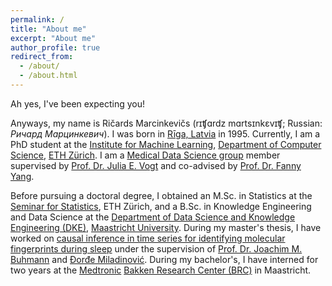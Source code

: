 ```yaml
---
permalink: /
title: "About me"
excerpt: "About me"
author_profile: true
redirect_from: 
  - /about/
  - /about.html
---
```


Ah yes, I've been expecting you! 

Anyways, my name is Ričards Marcinkevičs (rɪʧɑrdz mɑrtsɪnkɛvɪʧ; Russian: *Ричард Марцинкевич*). I was born in [Rīga, Latvia](images/Riga.png) in 1995. Currently, I am a PhD student at the [Institute for Machine Learning](https://ml.inf.ethz.ch/), [Department of Computer Science](https://inf.ethz.ch/), [ETH Zürich](https://ethz.ch/en.html). I am a [Medical Data Science group](https://mds.inf.ethz.ch/) member supervised by [Prof. Dr. Julia E. Vogt](https://mds.inf.ethz.ch/team/detail/julia-vogt) and co-advised by [Prof. Dr. Fanny Yang](https://sml.inf.ethz.ch/group/fannyy/).

Before pursuing a doctoral degree, I obtained an M.Sc. in Statistics at the [Seminar for Statistics](https://math.ethz.ch/sfs), ETH Zürich, and a B.Sc. in Knowledge Engineering and Data Science at the [Department of Data Science and Knowledge Engineering (DKE)](https://www.maastrichtuniversity.nl/research/department-data-science-and-knowledge-engineering-dke), [Maastricht University](https://www.maastrichtuniversity.nl/). During my master's thesis, I have worked on [causal inference in time series for identifying molecular fingerprints during sleep](files/Master_Thesis_RMarcinkevics.pdf) under the supervision of [Prof. Dr. Joachim M. Buhmann](https://inf.ethz.ch/people/person-detail.buhmann.html) and [Đorđe Miladinović](https://djordjemila.github.io/). During my bachelor's, I have interned for two years at the [Medtronic](https://europe.medtronic.com/xd-en/our-company/key-facts.html) [Bakken Research Center (BRC)](https://www.medtronic.com/nl-nl/about/medtronic-netherlands/bakken-research-center.html) in Maastricht.
